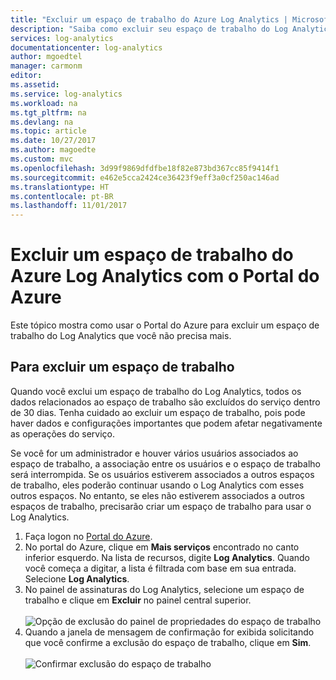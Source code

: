 ```yaml
---
title: "Excluir um espaço de trabalho do Azure Log Analytics | Microsoft Docs"
description: "Saiba como excluir seu espaço de trabalho do Log Analytics se tiver criado um em uma assinatura pessoal ou para reestruturar seu modelo de espaço de trabalho."
services: log-analytics
documentationcenter: log-analytics
author: mgoedtel
manager: carmonm
editor: 
ms.assetid: 
ms.service: log-analytics
ms.workload: na
ms.tgt_pltfrm: na
ms.devlang: na
ms.topic: article
ms.date: 10/27/2017
ms.author: magoedte
ms.custom: mvc
ms.openlocfilehash: 3d99f9869dfdfbe18f82e873bd367cc85f9414f1
ms.sourcegitcommit: e462e5cca2424ce36423f9eff3a0cf250ac146ad
ms.translationtype: HT
ms.contentlocale: pt-BR
ms.lasthandoff: 11/01/2017
---
```

# <a name="delete-an-azure-log-analytics-workspace-with-the-azure-portal"></a>Excluir um espaço de trabalho do Azure Log Analytics com o Portal do Azure
Este tópico mostra como usar o Portal do Azure para excluir um espaço de trabalho do Log Analytics que você não precisa mais. 

## <a name="to-delete-a-workspace"></a>Para excluir um espaço de trabalho 
Quando você exclui um espaço de trabalho do Log Analytics, todos os dados relacionados ao espaço de trabalho são excluídos do serviço dentro de 30 dias.  Tenha cuidado ao excluir um espaço de trabalho, pois pode haver dados e configurações importantes que podem afetar negativamente as operações do serviço.  
 
Se você for um administrador e houver vários usuários associados ao espaço de trabalho, a associação entre os usuários e o espaço de trabalho será interrompida. Se os usuários estiverem associados a outros espaços de trabalho, eles poderão continuar usando o Log Analytics com esses outros espaços. No entanto, se eles não estiverem associados a outros espaços de trabalho, precisarão criar um espaço de trabalho para usar o Log Analytics. 

1. Faça logon no [Portal do Azure](http://portal.azure.com). 
2. No portal do Azure, clique em **Mais serviços** encontrado no canto inferior esquerdo. Na lista de recursos, digite **Log Analytics**. Quando você começa a digitar, a lista é filtrada com base em sua entrada. Selecione **Log Analytics**.
3. No painel de assinaturas do Log Analytics, selecione um espaço de trabalho e clique em **Excluir** no painel central superior.<br><br> ![Opção de exclusão do painel de propriedades do espaço de trabalho](media/log-analytics-manage-del-workspace/log-analytics-delete-workspace.png)<br>  
4. Quando a janela de mensagem de confirmação for exibida solicitando que você confirme a exclusão do espaço de trabalho, clique em **Sim**.<br><br> ![Confirmar exclusão do espaço de trabalho](media/log-analytics-manage-del-workspace/log-analytics-delete-workspace-confirm.png)


